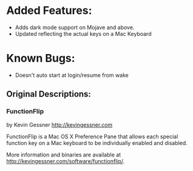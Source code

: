 # Added Features:

* Adds dark mode support on Mojave and above.
* Updated reflecting the actual keys on a Mac Keyboard

# Known Bugs:

* Doesn't auto start at login/resume from wake


## Original Descriptions:

### FunctionFlip

by Kevin Gessner
http://kevingessner.com

FunctionFlip is a Mac OS X Preference Pane that allows each special function key on a Mac keyboard to be individually enabled and disabled.

More information and binaries are available at http://kevingessner.com/software/functionflip/.
